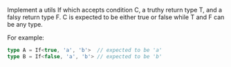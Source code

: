 Implement a utils If which accepts condition C, a truthy return type T, and a falsy return type F. C is expected to be either true or false while T and F can be any type.

For example:

```ts
type A = If<true, 'a', 'b'>  // expected to be 'a'
type B = If<false, 'a', 'b'> // expected to be 'b'